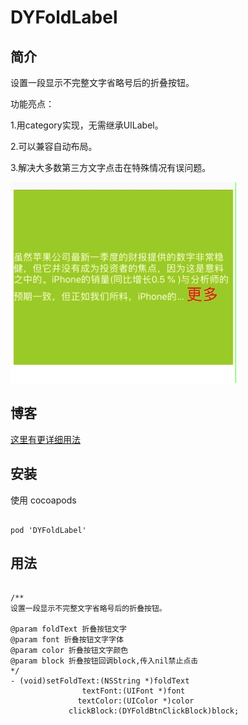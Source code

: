 # DYFoldLabel

## 简介
设置一段显示不完整文字省略号后的折叠按钮。

功能亮点：

1.用category实现，无需继承UILabel。

2.可以兼容自动布局。

3.解决大多数第三方文字点击在特殊情况有误问题。

![dicImg](https://github.com/duyi56432/DYFoldLabel/blob/master/效果图.gif)  

## 博客
[这里有更详细用法](https://www.jianshu.com/p/f188f53695d7)

## 安装

使用 cocoapods
<pre><code> 
pod 'DYFoldLabel'
</code></pre>

## 用法
<pre><code> 
/**
设置一段显示不完整文字省略号后的折叠按钮。

@param foldText 折叠按钮文字
@param font 折叠按钮文字字体
@param color 折叠按钮文字颜色
@param block 折叠按钮回调block,传入nil禁止点击
*/
- (void)setFoldText:(NSString *)foldText
                textFont:(UIFont *)font
               textColor:(UIColor *)color
             clickBlock:(DYFoldBtnClickBlock)block;

</code></pre>
